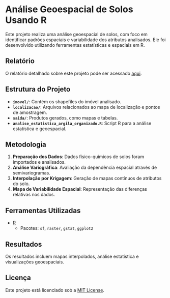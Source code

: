 # Análise Geoespacial de Solos Usando R

Este projeto realiza uma análise geoespacial de solos, com foco em identificar padrões espaciais e variabilidade dos atributos analisados. Ele foi desenvolvido utilizando ferramentas estatísticas e espaciais em R.

## Relatório

O relatório detalhado sobre este projeto pode ser acessado [aqui](Relatório%20de%20Análise%20Geoespacial%20de%20Solos%20Usando%20R.pdf).

## Estrutura do Projeto

- **`imovel/`**: Contém os shapefiles do imóvel analisado.
- **`localizacao/`**: Arquivos relacionados ao mapa de localização e pontos de amostragem.
- **`saida/`**: Produtos gerados, como mapas e tabelas.
- **`analise_estatistica_argila_organizado.R`**: Script R para a análise estatística e geoespacial.

## Metodologia

1. **Preparação dos Dados**: Dados físico-químicos de solos foram importados e analisados.
2. **Análise Variográfica**: Avaliação da dependência espacial através de semivariogramas.
3. **Interpolação por Krigagem**: Geração de mapas contínuos de atributos do solo.
4. **Mapa de Variabilidade Espacial**: Representação das diferenças relativas nos dados.

## Ferramentas Utilizadas

- [R](https://www.r-project.org/)
  - Pacotes: `sf`, `raster`, `gstat`, `ggplot2`

## Resultados

Os resultados incluem mapas interpolados, análise estatística e visualizações geoespaciais.

## Licença

Este projeto está licenciado sob a [MIT License](LICENSE).
